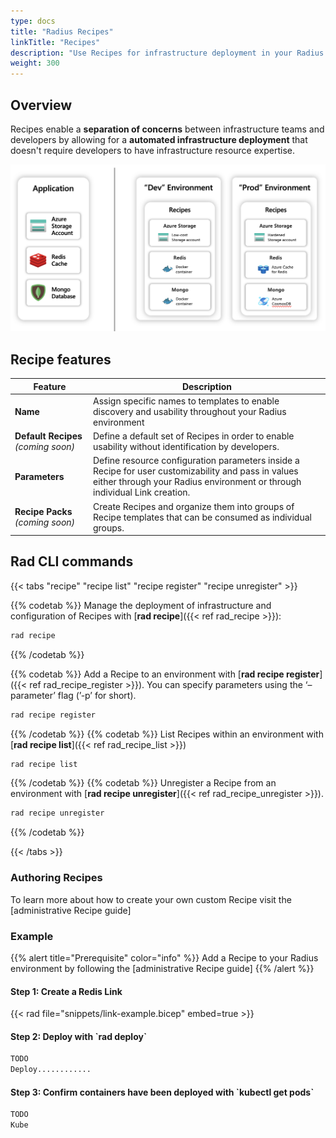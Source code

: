 ```yaml
---
type: docs
title: "Radius Recipes"
linkTitle: "Recipes"
description: "Use Recipes for infrastructure deployment in your Radius application"
weight: 300
---
```


## Overview

Recipes enable a **separation of concerns** between infrastructure teams and developers by allowing for a **automated infrastructure deployment** that doesn't require developers to have infrastructure resource expertise.


<img src="dev-guide-recipes.png" alt="Diagram of a container registry containing multiple templates and linking back to a Radius application with a Link" width=700px />

## Recipe features

| Feature | Description |
|---------|-------------|
| **Name** | Assign specific names to templates to enable discovery and usability throughout your Radius environment |
| **Default Recipes** *(coming soon)* | Define a default set of Recipes in order to enable usability without identification by developers.
| **Parameters** | Define resource configuration parameters inside a Recipe for user customizability and pass in values either through your Radius environment or through individual Link creation.
| **Recipe Packs** *(coming soon)* | Create Recipes and organize them into groups of Recipe templates that can be consumed as individual groups.

## Rad CLI commands

{{< tabs "recipe" "recipe list" "recipe register" "recipe unregister"  >}}

{{% codetab %}}
Manage the deployment of infrastructure and configuration of Recipes with [**rad recipe**]({{< ref rad_recipe >}}):

```zsh
rad recipe
```
{{% /codetab %}}

{{% codetab %}}
Add a Recipe to an environment with [**rad recipe register**]({{< ref rad_recipe_register >}}). You can specify parameters using the ‘–parameter’ flag (’-p’ for short).

```zsh
rad recipe register
```
{{% /codetab %}}
{{% codetab %}}
List Recipes within an environment with [**rad recipe list**]({{< ref rad_recipe_list >}})

```zsh
rad recipe list
```
{{% /codetab %}}
{{% codetab %}}
Unregister a Recipe from an environment with [**rad recipe unregister**]({{< ref rad_recipe_unregister >}}).

```zsh
rad recipe unregister
```
{{% /codetab %}}

{{< /tabs >}}


### Authoring Recipes

To learn more about how to create your own custom Recipe visit the [administrative Recipe guide]


### Example

{{% alert title="Prerequisite" color="info" %}}
Add a Recipe to your Radius environment by following the [administrative Recipe guide]
{{% /alert %}}

<h4>Step 1: Create a Redis Link</h4>

{{< rad file="snippets/link-example.bicep" embed=true >}}

<h4>Step 2: Deploy with `rad deploy`</h4>

```zsh
TODO
Deploy............
```

<h4>Step 3: Confirm containers have been deployed with `kubectl get pods`</h4>

```zsh
TODO
Kube
```